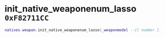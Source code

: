 # init_native_weaponenum_lasso `0xF82711CC`

```lua
natives.weapon.init_native_weaponenum_lasso(_weaponmodel --[[ number ]], _weaponname --[[ string ]], _data --[[ table ]])
```